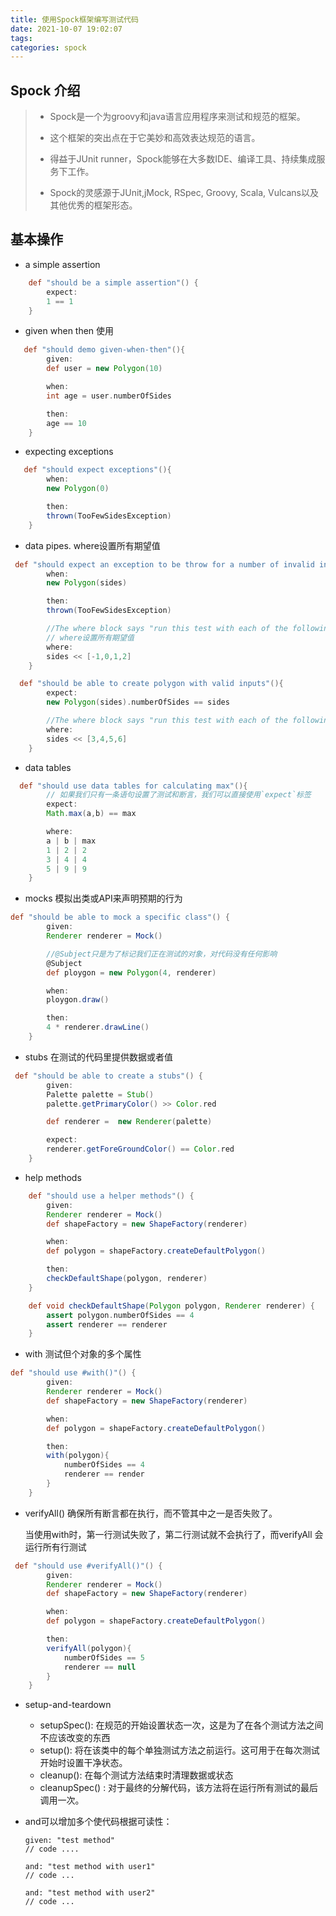 ```yaml
---
title: 使用Spock框架编写测试代码
date: 2021-10-07 19:02:07
tags:
categories: spock
---
```


## Spock 介绍

>- Spock是一个为groovy和java语言应用程序来测试和规范的框架。
>
>- 这个框架的突出点在于它美妙和高效表达规范的语言。
>
>- 得益于JUnit runner，Spock能够在大多数IDE、编译工具、持续集成服务下工作。
>
>- Spock的灵感源于JUnit,jMock, RSpec, Groovy, Scala, Vulcans以及其他优秀的框架形态。

## 基本操作

- a simple assertion

```groovy
    def "should be a simple assertion"() {
        expect:
        1 == 1
    }
```

<!-- more -->

- given when then 使用

```groovy
   def "should demo given-when-then"(){
        given:
        def user = new Polygon(10)

        when:
        int age = user.numberOfSides

        then:
        age == 10
    }
```

- expecting exceptions

```groovy
   def "should expect exceptions"(){
        when:
        new Polygon(0)

        then:
        thrown(TooFewSidesException)
    }
```

- data pipes.     where设置所有期望值

```groovy
 def "should expect an exception to be throw for a number of invalid inputs"(){
        when:
        new Polygon(sides)

        then:
        thrown(TooFewSidesException)

        //The where block says "run this test with each of the following values: a negative value, zero, one and two".
        // where设置所有期望值
        where:
        sides << [-1,0,1,2]
    }
```

```groovy
  def "should be able to create polygon with valid inputs"(){
        expect:
        new Polygon(sides).numberOfSides == sides

        //The where block says "run this test with each of the following values: a negative value, zero, one and two".
        where:
        sides << [3,4,5,6]
    }
```



- data tables

```groovy
  def "should use data tables for calculating max"(){
        // 如果我们只有一条语句设置了测试和断言，我们可以直接使用`expect`标签
        expect:
        Math.max(a,b) == max

        where:
        a | b | max
        1 | 2 | 2
        3 | 4 | 4
        5 | 9 | 9
    }
```

- mocks 模拟出类或API来声明预期的行为

```groovy
def "should be able to mock a specific class"() {
        given:
        Renderer renderer = Mock()

        //@Subject只是为了标记我们正在测试的对象，对代码没有任何影响
        @Subject
        def ploygon = new Polygon(4, renderer)

        when:
        ploygon.draw()

        then:
        4 * renderer.drawLine()
    }
```

- stubs 在测试的代码里提供数据或者值

```groovy
 def "should be able to create a stubs"() {
        given:
        Palette palette = Stub()
        palette.getPrimaryColor() >> Color.red

        def renderer =  new Renderer(palette)

        expect:
        renderer.getForeGroundColor() == Color.red
    }
```

-  help methods

```groovy
    def "should use a helper methods"() {
        given:
        Renderer renderer = Mock()
        def shapeFactory = new ShapeFactory(renderer)

        when:
        def polygon = shapeFactory.createDefaultPolygon()

        then:
        checkDefaultShape(polygon, renderer)
    }

    def void checkDefaultShape(Polygon polygon, Renderer renderer) {
        assert polygon.numberOfSides == 4
        assert renderer == renderer
    }
```

- with 测试但个对象的多个属性

```groovy
def "should use #with()"() {
        given:
        Renderer renderer = Mock()
        def shapeFactory = new ShapeFactory(renderer)

        when:
        def polygon = shapeFactory.createDefaultPolygon()

        then:
        with(polygon){
            numberOfSides == 4
            renderer == render
        }
    }
```

- verifyAll() 确保所有断言都在执行，而不管其中之一是否失败了。

  当使用with时，第一行测试失败了，第二行测试就不会执行了，而verifyAll 会运行所有行测试

```groovy
 def "should use #verifyAll()"() {
        given:
        Renderer renderer = Mock()
        def shapeFactory = new ShapeFactory(renderer)

        when:
        def polygon = shapeFactory.createDefaultPolygon()

        then:
        verifyAll(polygon){
            numberOfSides == 5
            renderer == null
        }
    }
```

- setup-and-teardown

  - setupSpec():  在规范的开始设置状态一次，这是为了在各个测试方法之间不应该改变的东西
  - setup(): 将在该类中的每个单独测试方法之前运行。这可用于在每次测试开始时设置干净状态。
  -  cleanup(): 在每个测试方法结束时清理数据或状态
  - cleanupSpec() :  对于最终的分解代码，该方法将在运行所有测试的最后调用一次。

- and可以增加多个使代码根据可读性：

  ```
  given: "test method"
  // code ....
  
  and: "test method with user1"
  // code ...
  
  and: "test method with user2"
  // code ...
  ```

  

  

​    
